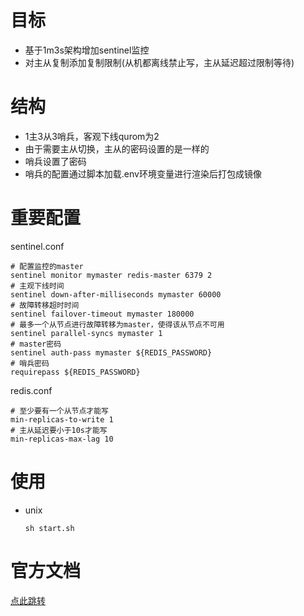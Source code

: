 # 目标
- 基于1m3s架构增加sentinel监控
- 对主从复制添加复制限制(从机都离线禁止写，主从延迟超过限制等待)
# 结构
- 1主3从3哨兵，客观下线qurom为2
- 由于需要主从切换，主从的密码设置的是一样的
- 哨兵设置了密码
- 哨兵的配置通过脚本加载.env环境变量进行渲染后打包成镜像
# 重要配置
sentinel.conf
```
# 配置监控的master
sentinel monitor mymaster redis-master 6379 2
# 主观下线时间
sentinel down-after-milliseconds mymaster 60000
# 故障转移超时时间
sentinel failover-timeout mymaster 180000
# 最多一个从节点进行故障转移为master，使得该从节点不可用
sentinel parallel-syncs mymaster 1
# master密码
sentinel auth-pass mymaster ${REDIS_PASSWORD}
# 哨兵密码
requirepass ${REDIS_PASSWORD}
```
redis.conf
```
# 至少要有一个从节点才能写
min-replicas-to-write 1
# 主从延迟要小于10s才能写
min-replicas-max-lag 10
```
# 使用
- unix
    ```
    sh start.sh
    ```

# 官方文档
[点此跳转](https://redis.io/docs/latest/operate/oss_and_stack/management/sentinel/)